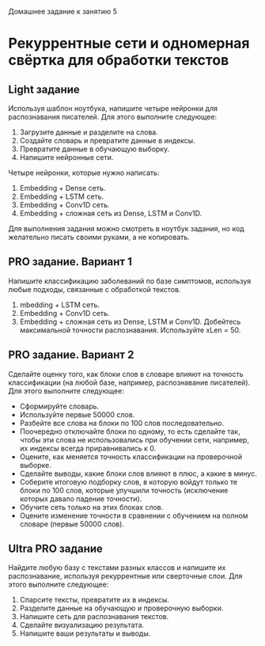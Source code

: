 Домашнее задание к занятию 5
# Рекуррентные сети и одномерная свёртка для обработки текстов

## Light задание
Используя шаблон ноутбука, напишите четыре нейронки для распознавания писателей. Для этого выполните следующее:
1.  Загрузите данные и разделите на слова.
2.  Создайте словарь и превратите данные в индексы.
3.  Превратите данные в обучающую выборку.
4.  Напишите нейронные сети.

Четыре нейронки, которые нужно написать:
1.  Embedding + Dense сеть.
2.  Embedding + LSTM сеть.
3.  Embedding + Conv1D сеть.
4.  Embedding + сложная сеть из Dense, LSTM и Conv1D.

Для выполнения задания можно смотреть в ноутбук задания, но код желательно писать своими руками, а не копировать.

## PRO задание. Вариант 1
Напишите классификацию заболеваний по базе симптомов, используя любые подходы, связанные с обработкой текстов.
1. mbedding + LSTM сеть.
2.  Embedding + Conv1D сеть.
3.  Embedding + сложная сеть из Dense, LSTM и Conv1D.
Добейтесь максимальной точности распознавания.
Используйте xLen = 50.

## PRO задание. Вариант 2
Сделайте оценку того, как блоки слов в словаре влияют на точность классификации (на любой базе, например, распознавание писателей). Для этого выполните следующее:
* Сформируйте словарь.
* Используйте первые 50000 слов.
* Разбейте все слова на блоки по 100 слов последовательно.
* Поочередно отключайте блоки по одному, то есть сделайте так, чтобы эти слова не использовались при обучении сети, например, их индексы всегда приравнивались к 0.
* Оцените, как меняется точность классификации на проверочной выборке.
* Сделайте выводы, какие блоки слов влияют в плюс, а какие в минус.
* Соберите итоговую подборку слов, в которую войдут только те блоки по 100 слов, которые улучшили точность (исключение которых давало падение точности).
* Обучите сеть только на этих блоках слов.
* Оцените изменение точности в сравнении с обучением на полном словаре (первые 50000 слов).

## Ultra PRO задание
Найдите любую базу с текстами разных классов и напишите их распознавание, используя рекуррентные или сверточные слои. Для этого выполните следующее:
1.  Спарсите тексты, превратите их в индексы.
2.  Разделите данные на обучающую и проверочную выборки.
3.  Напишите сеть для распознавания текстов.
4.  Сделайте визуализацию результата.
5.  Напишите ваши результаты и выводы.
